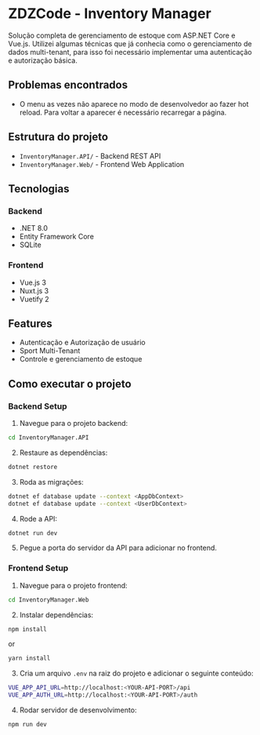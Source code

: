# ZDZCode - Inventory Manager

Solução completa de gerenciamento de estoque com ASP.NET Core e Vue.js. Utilizei algumas técnicas que já conhecia como o gerenciamento de dados 
multi-tenant, para isso foi necessário implementar uma autenticação e autorização básica.

## Problemas encontrados

- O menu as vezes não aparece no modo de desenvolvedor ao fazer hot reload. Para voltar a aparecer é necessário recarregar a página.  

## Estrutura do projeto

- `InventoryManager.API/` - Backend REST API
- `InventoryManager.Web/` - Frontend Web Application

## Tecnologias

### Backend
- .NET 8.0
- Entity Framework Core
- SQLite

### Frontend
- Vue.js 3
- Nuxt.js 3
- Vuetify 2


## Features

- Autenticação e Autorização de usuário
- Sport Multi-Tenant
- Controle e gerenciamento de estoque


## Como executar o projeto


### Backend Setup

1. Navegue para o projeto backend:
```bash
cd InventoryManager.API
```

2. Restaure as dependências:
```bash
dotnet restore
```
3. Roda as migrações:
```bash
dotnet ef database update --context <AppDbContext>
dotnet ef database update --context <UserDbContext>
```
4. Rode a API:
```bash
dotnet run dev
```
5. Pegue a porta do servidor da API para adicionar no frontend.


### Frontend Setup

1. Navegue para o projeto frontend:
```bash
cd InventoryManager.Web
```

2. Instalar dependências:
```bash
npm install
```
or
```bash
yarn install
```

3. Cria um arquivo `.env` na raiz do projeto e adicionar o seguinte conteúdo:
```bash
VUE_APP_API_URL=http://localhost:<YOUR-API-PORT>/api
VUE_APP_AUTH_URL=http://localhost:<YOUR-API-PORT>/auth
```

4. Rodar servidor de desenvolvimento:
```bash
npm run dev
```



